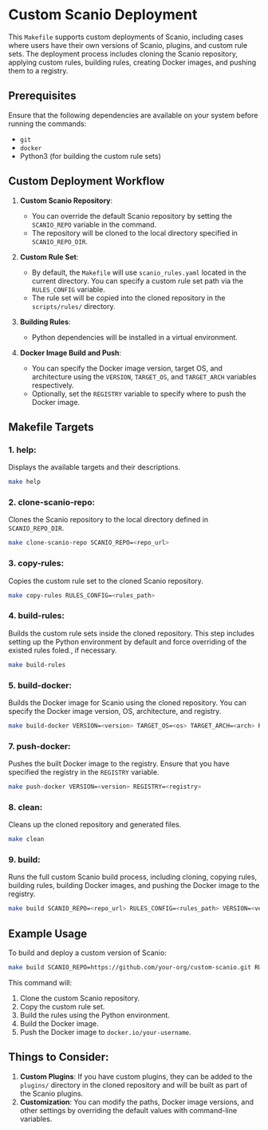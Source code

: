 # Custom Scanio Deployment

This `Makefile` supports custom deployments of Scanio, including cases where users have their own versions of Scanio, plugins, and custom rule sets. The deployment process includes cloning the Scanio repository, applying custom rules, building rules, creating Docker images, and pushing them to a registry.

## Prerequisites
Ensure that the following dependencies are available on your system before running the commands:
- `git`
- `docker`
- Python3 (for building the custom rule sets)

## Custom Deployment Workflow

1. **Custom Scanio Repository**:
    - You can override the default Scanio repository by setting the `SCANIO_REPO` variable in the command.
    - The repository will be cloned to the local directory specified in `SCANIO_REPO_DIR`.

2. **Custom Rule Set**:
    - By default, the `Makefile` will use `scanio_rules.yaml` located in the current directory. You can specify a custom rule set path via the `RULES_CONFIG` variable.
    - The rule set will be copied into the cloned repository in the `scripts/rules/` directory.
  
3. **Building Rules**:
    - Python dependencies will be installed in a virtual environment.

4. **Docker Image Build and Push**:
    - You can specify the Docker image version, target OS, and architecture using the `VERSION`, `TARGET_OS`, and `TARGET_ARCH` variables respectively.
    - Optionally, set the `REGISTRY` variable to specify where to push the Docker image.


## Makefile Targets

### 1. **help**: 
Displays the available targets and their descriptions.

```bash
make help
```

### 2. **clone-scanio-repo**: 
Clones the Scanio repository to the local directory defined in `SCANIO_REPO_DIR`.

```bash
make clone-scanio-repo SCANIO_REPO=<repo_url>
```

### 3. **copy-rules**:
Copies the custom rule set to the cloned Scanio repository.

```bash
make copy-rules RULES_CONFIG=<rules_path>
```

### 4. **build-rules**:
Builds the custom rule sets inside the cloned repository. This step includes setting up the Python environment by default and force overriding of the existed rules foled., if necessary.

```bash
make build-rules
```

### 5. **build-docker**:
Builds the Docker image for Scanio using the cloned repository. You can specify the Docker image version, OS, architecture, and registry.

```bash
make build-docker VERSION=<version> TARGET_OS=<os> TARGET_ARCH=<arch> REGISTRY=<registry>
```

### 7. **push-docker**:
Pushes the built Docker image to the registry. Ensure that you have specified the registry in the `REGISTRY` variable.

```bash
make push-docker VERSION=<version> REGISTRY=<registry>
```

### 8. **clean**:
Cleans up the cloned repository and generated files.

```bash
make clean
```

### 9. **build**:
Runs the full custom Scanio build process, including cloning, copying rules, building rules, building Docker images, and pushing the Docker image to the registry.

```bash
make build SCANIO_REPO=<repo_url> RULES_CONFIG=<rules_path> VERSION=<version> TARGET_OS=<os> TARGET_ARCH=<arch> REGISTRY=<registry>
```

## Example Usage

To build and deploy a custom version of Scanio:

```bash
make build SCANIO_REPO=https://github.com/your-org/custom-scanio.git RULES_CONFIG=custom_rules.yaml VERSION=2.0 TARGET_OS=linux TARGET_ARCH=amd64 REGISTRY=docker.io/your-username
```

This command will:
1. Clone the custom Scanio repository.
2. Copy the custom rule set.
3. Build the rules using the Python environment.
4. Build the Docker image.
5. Push the Docker image to `docker.io/your-username`.

## Things to Consider:
1. **Custom Plugins**: If you have custom plugins, they can be added to the `plugins/` directory in the cloned repository and will be built as part of the Scanio plugins.
2. **Customization**: You can modify the paths, Docker image versions, and other settings by overriding the default values with command-line variables.

